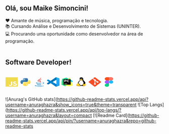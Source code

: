 ## Olá, sou Maike Simoncini! 

<Div>
❤️
  Amante de música, programação e tecnologia.<br>
📚
  Cursando Análise e Desenvolvimento de Sistemas (UNINTER).<br>
💻
  Procurando uma oportunidade como desenvolvedor na área de programação.
</Div>
<br>

##  Software Developer!

<div style="exibição: inline_block"><br>

  <img align="center" alt="Js" height="30" width="40" src="https://raw.githubusercontent.com/devicons/devicon/master/icons/javascript/javascript-plain.svg">

  <img align="center" alt="Python" height="30" width="40" src="https://raw.githubusercontent.com/devicons/devicon/master/icons/python/python-original.svg">

  <img align="center" alt="Java" height="30" width="40" src="https://raw.githubusercontent.com/devicons/devicon/master/icons/java/java-original.svg">

  <img align="center" alt="vscode" height="30" width="40" src="https://raw.githubusercontent.com/devicons/devicon/master/icons/vscode/vscode-original.svg">

  <img align="center" alt="pycharm" height="30" width="40" src="https://raw.githubusercontent.com/devicons/devicon/master/icons/pycharm/pycharm-original.svg">

  <img align="center" alt="linux" height="30" width="40" src="https://raw.githubusercontent.com/devicons/devicon/master/icons/linux/linux-original.svg">

  <img align="center" alt="git" height="30" width="40" src="https://raw.githubusercontent.com/devicons/devicon/master/icons/git/git-original.svg">

  <img align="center" alt="figma" height="30" width="40" src="https://raw.githubusercontent.com/devicons/devicon/master/icons/figma/figma-original.svg">

</Div>
<br>

![Anurag's GitHub stats](https://github-readme-stats.vercel.app/api?username=anuraghazra&show_icons=true&theme=transparent
![Top Langs](https://github-readme-stats.vercel.app/api/top-langs/?username=anuraghazra&layout=compact
[![Readme Card](https://github-readme-stats.vercel.app/api/pin/?username=anuraghazra&repo=github-readme-stats

##
